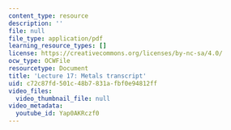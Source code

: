 ```yaml
---
content_type: resource
description: ''
file: null
file_type: application/pdf
learning_resource_types: []
license: https://creativecommons.org/licenses/by-nc-sa/4.0/
ocw_type: OCWFile
resourcetype: Document
title: 'Lecture 17: Metals transcript'
uid: c72c87fd-501c-48b7-831a-fbf0e94812ff
video_files:
  video_thumbnail_file: null
video_metadata:
  youtube_id: Yap0AKRczf0
---
```

